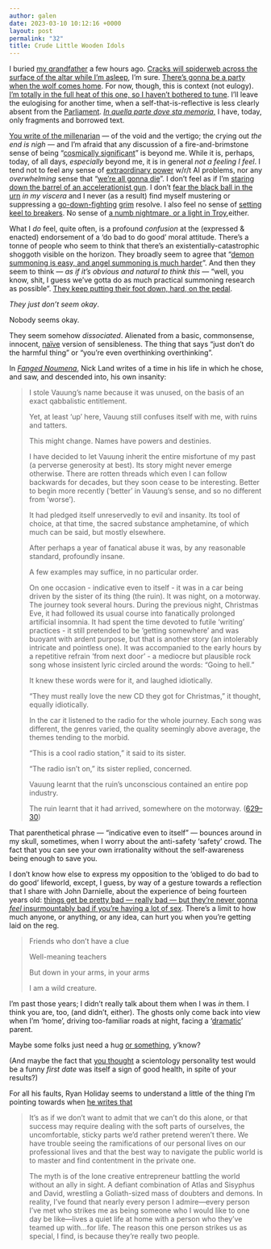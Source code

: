 ```yaml
---
author: galen
date: 2023-03-10 10:12:16 +0000
layout: post
permalink: "32"
title: Crude Little Wooden Idols
---
```



I buried [my grandfather](https://angst.blog/10) a few hours ago. [Cracks will spiderweb across the surface of the altar while I’m asleep](https://www.youtube.com/watch?v=jcip_uN9dOI), I’m sure. [There’s gonna be a party when the wolf comes home](https://www.youtube.com/watch?v=ztAjEgVEveI). For now, though, this is context (not eulogy). [I’m totally in the full heat of this one, so I haven’t bothered to tune](https://www.youtube.com/watch?v=x-rcVjV2Jk0). I’ll leave the eulogising for another time, when a self-that-is-reflective is less clearly absent from the [Parliament](https://angst.blog/3). [*In quella parte dove sta memoria,*](https://ezrapoundcantos.org/canto-lxiii/lxiii-poem) I have, today, only fragments and borrowed text.

[You write of the millenarian](https://angst.blog/31) — of the void and the vertigo; the crying out *the end is nigh* — and I’m afraid that any discussion of a fire-and-brimstone sense of being “[cosmically significant](https://www.bloomberg.com/news/features/2023-03-07/effective-altruism-s-problems-go-beyond-sam-bankman-fried#xj4y7vzkg)” is beyond me. While it is, perhaps, today, of all days, *especially* beyond me, it is in general *not a feeling I feel*. I tend not to feel any sense of [extraordinary power](https://www.lesswrong.com/posts/pQGFeKvjydztpgnsY/occupational-infohazards) w/r/t AI problems, nor any *overwhelming* sense that “[we’re all gonna die](https://www.lesswrong.com/posts/FKNtgZrGYwgsz3nHT/bankless-podcast-159-we-re-all-gonna-die-with-eliezer)”. I don’t feel as if I’m [staring down the barrel of an accelerationist gun](https://www.vox.com/the-highlight/2019/11/11/20882005/accelerationism-white-supremacy-christchurch). I don’t [fear the black ball in the urn](https://doi.org/10.1111/1758-5899.12718) *in my viscera* and I never (as a result) find myself mustering or suppressing a [go-down-fighting](https://www.lesswrong.com/posts/j9Q8bRmwCgXRYAgcJ/miri-announces-new-death-with-dignity-strategy) [grim](https://mindingourway.com/detach-the-grim-o-meter/) resolve. I also feel no sense of [setting keel to breakers](https://www.poetryfoundation.org/poems/54314/canto-i). No sense of [a numb nightmare, or a light in Troy](https://allpoetry.com/The-Gyres),either.

What I *do* feel, quite often, is a profound *confusion* at the (expressed  & enacted) endorsement of a ‘do bad to do good’ moral attitude. There’s a tonne of people who seem to think that there’s an existentially-catastrophic shoggoth visible on the horizon. They broadly seem to agree that “[demon summoning is easy, and angel summoning is much harder](https://www.lesswrong.com/posts/Aq82XqYhgqdPdPrBA/full-transcript-eliezer-yudkowsky-on-the-bankless-podcast)”. And then they seem to think — *as if it’s obvious and natural to think this* — “well, you know, shit, I guess we’ve gotta do as much practical summoning research as possible”. [They keep putting their foot down, hard, on the pedal](https://openai.com/blog/planning-for-agi-and-beyond).

*They just don’t seem okay*.

Nobody seems okay.

They seem somehow *dissociated*. Alienated from a basic, commonsense, innocent, [naïve](https://angst.blog/15) version of sensibleness. The thing that says “just don’t do the harmful thing” or “you’re even overthinking overthinking”.

In [*Fanged Noumena*](https://worldcat.org/isbn/9780955308789), Nick Land writes of a time in his life in which he chose, and saw, and descended into, his own insanity:

> I stole Vauung’s name because it was unused, on the basis of an exact qabbalistic entitlement.
>
> Yet, at least ‘up’ here, Vauung still confuses itself with me, with ruins and tatters.
>
> This might change. Names have powers and destinies.
>
> I have decided to let Vauung inherit the entire misfortune of my past (a perverse generosity at best). Its story might never emerge otherwise. There are rotten threads which even I can follow backwards for decades, but they soon cease to be interesting. Better to begin more recently (‘better’ in Vauung’s sense, and so no different from ‘worse’).
>
> It had pledged itself unreservedly to evil and insanity. Its tool of choice, at that time, the sacred substance amphetamine, of which much can be said, but mostly elsewhere.
>
> After perhaps a year of fanatical abuse it was, by any reasonable standard, profoundly insane.
>
> A few examples may suffice, in no particular order.
>
> On one occasion - indicative even to itself - it was in a car being driven by the sister of its thing (the ruin). It was night, on a motorway. The journey took several hours. During the previous night, Christmas Eve, it had followed its usual course into fanatically prolonged artificial insomnia. It had spent the time devoted to futile ‘writing’ practices - it still pretended to be ‘getting somewhere’ and was buoyant with ardent purpose, but that is another story (an intolerably intricate and pointless one). It was accompanied to the early hours by a repetitive refrain ‘from next door’ - a mediocre but plausible rock song whose insistent lyric circled around the words: “Going to hell.”
>
> It knew these words were for it, and laughed idiotically.
>
> “They must really love the new CD they got for Christmas,” it thought, equally idiotically.
>
> In the car it listened to the radio for the whole journey. Each song was different, the genres varied, the quality seemingly above average, the themes tending to the morbid.
>
> “This is a cool radio station,” it said to its sister.
>
> “The radio isn’t on,” its sister replied, concerned.
>
> Vauung learnt that the ruin’s unconscious contained an entire pop industry.
>
> The ruin learnt that it had arrived, somewhere on the motorway. ([629–30](https://worldcat.org/isbn/9780955308789))

That parenthetical phrase — “indicative even to itself” — bounces around in my skull, sometimes, when I worry about the anti-safety ‘safety’ crowd. The fact that you can see your own irrationality without the self-awareness being enough to save you.

I don’t know how else to express my opposition to the ‘obliged to do bad to do good’ lifeworld, except, I guess, by way of a gesture towards a reflection that I share with John Darnielle, about the experience of being fourteen years old: [things get be pretty bad — really bad — but they’re never gonna *feel* insurmountably bad if you’re having a lot of sex](https://www.youtube.com/watch?v=VGZlgj_Zgdo). There’s a limit to how much anyone, or anything, or any idea, can hurt you when you’re getting laid on the reg.

> Friends who don’t have a clue
>
> Well-meaning teachers
>
> But down in your arms, in your arms
>
> I am a wild creature.

I’m past those years; I didn’t really talk about them when I was *in* them. I think you are, too, (and didn’t, either). The ghosts only come back into view when I’m ‘home’, driving too-familiar roads at night, facing a ‘[dramatic](https://www.mayoclinic.org/diseases-conditions/narcissistic-personality-disorder/symptoms-causes/syc-20366662)’ parent.

Maybe some folks just need a hug [or something](https://twitter.com/QiaochuYuan/status/1630752299932090368), y’know?

(And maybe the fact that [you thought](https://angst.blog/31) a scientology personality test would be a funny *first date* was itself a sign of good health, in spite of your results?)

For all his faults, Ryan Holiday seems to understand a little of the thing I’m pointing towards when [he writes that](https://ryanholiday.net/the-perfect-spouse-is-the-best-life-hack-no-one-told-you-about/)

> It’s as if we don’t want to admit that we can’t do this alone, or that success may require dealing with the soft parts of ourselves, the uncomfortable, sticky parts we’d rather pretend weren’t there. We have trouble seeing the ramifications of our personal lives on our professional lives and that the best way to navigate the public world is to master and find contentment in the private one.
>
> The myth is of the lone creative entrepreneur battling the world without an ally in sight. A defiant combination of Atlas and Sisyphus and David, wrestling a Goliath-sized mass of doubters and demons. In reality, I’ve found that nearly every person I admire—every person I’ve met who strikes me as being someone who I would like to one day be like—lives a quiet life at home with a person who they’ve teamed up with…for life. The reason this one person strikes us as special, I find, is because they’re really two people.